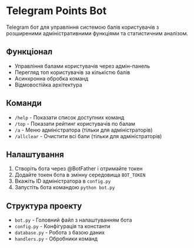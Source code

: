 # Telegram Points Bot

Telegram бот для управління системою балів користувачів з розширеними адміністративними функціями та статистичним аналізом.

## Функціонал

- Управління балами користувачів через адмін-панель
- Перегляд топ користувачів за кількістю балів
- Асинхронна обробка команд
- Відмовостійка архітектура

## Команди

- `/help` - Показати список доступних команд
- `/top` - Показати рейтинг користувачів по балам
- `/a` - Меню адміністратора (тільки для адміністраторів)
- `/allclear` - Очистити всі бали (тільки для адміністраторів)

## Налаштування

1. Створіть бота через @BotFather і отримайте токен
2. Додайте токен бота в змінну середовища `BOT_TOKEN`
3. Вкажіть ID адміністратора в `config.py`
4. Запустіть бота командою `python bot.py`

## Структура проекту

- `bot.py` - Головний файл з налаштуванням бота
- `config.py` - Конфігурація та константи
- `database.py` - Робота з базою даних
- `handlers.py` - Обробники команд